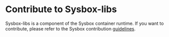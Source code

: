 # Contribute to Sysbox-libs

Sysbox-libs is a component of the Sysbox container runtime. If you want to
contribute, please refer to the Sysbox contribution
[guidelines](https://github.com/nestybox/sysbox/blob/master/CONTRIBUTING.md).

